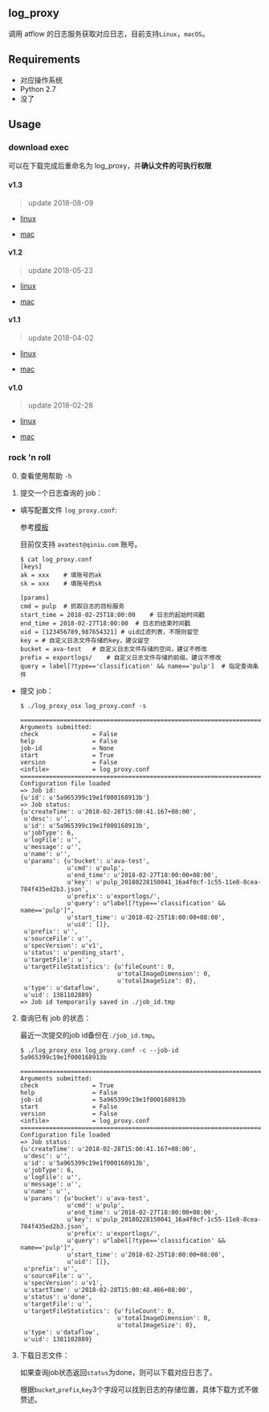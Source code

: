 ## log_proxy

调用 atflow 的日志服务获取对应日志，目前支持`Linux`，`macOS`。

## Requirements

* 对应操作系统
* Python 2.7
* 没了

## Usage

### download exec

可以在下载完成后重命名为 log_proxy，并**确认文件的可执行权限**

#### v1.3 

> update 2018-08-09

* [linux](http://pbmt9e0id.bkt.clouddn.com/log_proxy/log_proxy_linux_v1.3)

* [mac](http://pbmt9e0id.bkt.clouddn.com/log_proxy/log_proxy_mac_v1.3)

#### v1.2 

> update 2018-05-23

* [linux](http://pbmt9e0id.bkt.clouddn.com/log_proxy/log_proxy_linux_v1.2)

* [mac](http://pbmt9e0id.bkt.clouddn.com/log_proxy/log_proxy_mac_v1.2)

#### v1.1 

> update 2018-04-02

* [linux](http://pbmt9e0id.bkt.clouddn.com/log_proxy/log_proxy_linux_v1.1)

* [mac](http://pbmt9e0id.bkt.clouddn.com/log_proxy/log_proxy_mac_v1.1)

#### v1.0 

> update 2018-02-28

* [linux](http://pbmt9e0id.bkt.clouddn.com/log_proxy/log_proxy_linux_v1.0)

* [mac](http://pbmt9e0id.bkt.clouddn.com/log_proxy/log_proxy_mac_v1.0)

### rock 'n roll

0. 查看使用帮助 `-h` 

1. 提交一个日志查询的 job：

  * 填写配置文件 `log_proxy.conf`: 

    参考[模板](./log_proxy.conf)

    目前仅支持 `avatest@qiniu.com` 账号。

    ```
    $ cat log_proxy.conf
    [keys]
    ak = xxx	# 填账号的ak
    sk = xxx	# 填账号的sk

    [params]
    cmd = pulp	# 抓取日志的目标服务 
    start_time = 2018-02-25T18:00:00	# 日志的起始时间戳
    end_time = 2018-02-27T18:00:00	# 日志的结束时间戳
    uid = [123456789,987654321]	# uid过滤列表，不限则留空 
    key = # 自定义日志文件存储的key，建议留空
    bucket = ava-test	# 自定义日志文件存储的空间，建议不修改
    prefix = exportlogs/	# 自定义日志文件存储的前缀，建议不修改
    query = label[?type=='classification' && name=='pulp']	# 指定查询条件
    ```

  * 提交 job：

      ```
      $ ./log_proxy_osx log_proxy.conf -s

      ================================================================================
      Arguments submitted:
      check               = False
      help                = False
      job-id              = None
      start               = True
      version             = False
      <infile>            = log_proxy.conf
      ================================================================================
      Configuration file loaded
      => Job id:
      {u'id': u'5a965399c19e1f000168913b'}
      => Job status:
      {u'createTime': u'2018-02-28T15:00:41.167+08:00',
       u'desc': u'',
       u'id': u'5a965399c19e1f000168913b',
       u'jobType': 6,
       u'logFile': u'',
       u'message': u'',
       u'name': u'',
       u'params': {u'bucket': u'ava-test',
                   u'cmd': u'pulp',
                   u'end_time': u'2018-02-27T18:00:00+08:00',
                   u'key': u'pulp_20180228150041_16a4f0cf-1c55-11e8-8cea-784f435ed2b3.json',
                   u'prefix': u'exportlogs/',
                   u'query': u"label[?type=='classification' && name=='pulp']",
                   u'start_time': u'2018-02-25T18:00:00+08:00',
                   u'uid': []},
       u'prefix': u'',
       u'sourceFile': u'',
       u'specVersion': u'v1',
       u'status': u'pending_start',
       u'targetFile': u'',
       u'targetFileStatistics': {u'fileCount': 0,
                                 u'totalImageDimension': 0,
                                 u'totalImageSize': 0},
       u'type': u'dataflow',
       u'uid': 1381102889}
      => Job id temporarily saved in ./job_id.tmp
      ```

2. 查询已有 job 的状态：

   最近一次提交的job id备份在`./job_id.tmp`。

   ```
   $ ./log_proxy_osx log_proxy.conf -c --job-id 5a965399c19e1f000168913b

   ================================================================================
   Arguments submitted:
   check               = True
   help                = False
   job-id              = 5a965399c19e1f000168913b
   start               = False
   version             = False
   <infile>            = log_proxy.conf
   ================================================================================
   Configuration file loaded
   => Job status:
   {u'createTime': u'2018-02-28T15:00:41.167+08:00',
    u'desc': u'',
    u'id': u'5a965399c19e1f000168913b',
    u'jobType': 6,
    u'logFile': u'',
    u'message': u'',
    u'name': u'',
    u'params': {u'bucket': u'ava-test',
                u'cmd': u'pulp',
                u'end_time': u'2018-02-27T18:00:00+08:00',
                u'key': u'pulp_20180228150041_16a4f0cf-1c55-11e8-8cea-784f435ed2b3.json',
                u'prefix': u'exportlogs/',
                u'query': u"label[?type=='classification' && name=='pulp']",
                u'start_time': u'2018-02-25T18:00:00+08:00',
                u'uid': []},
    u'prefix': u'',
    u'sourceFile': u'',
    u'specVersion': u'v1',
    u'startTime': u'2018-02-28T15:00:48.466+08:00',
    u'status': u'done',
    u'targetFile': u'',
    u'targetFileStatistics': {u'fileCount': 0,
                              u'totalImageDimension': 0,
                              u'totalImageSize': 0},
    u'type': u'dataflow',
    u'uid': 1381102889}
   ```

3. 下载日志文件：

   如果查询job状态返回`status`为done，则可以下载对应日志了。

   根据`bucket`,`prefix`,`key`3个字段可以找到日志的存储位置，具体下载方式不做赘述。


